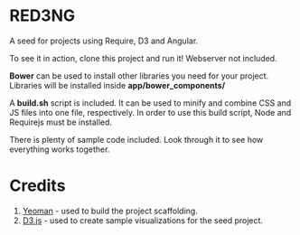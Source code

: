 RED3NG
======

A seed for projects using Require, D3 and Angular.

To see it in action, clone this project and run it! Webserver not included.

**Bower** can be used to install other libraries you need for your project. Libraries will be installed inside
**app/bower_components/**

A **build.sh** script is included. It can be used to minify and combine CSS and JS files into one file, respectively. In
order to use this build script, Node and Requirejs must be installed.

There is plenty of sample code included. Look through it to see how everything works together.

# Credits
1. [Yeoman](http://yeoman.io/) - used to build the project scaffolding.
2. [D3.js](http://d3js.org) - used to create sample visualizations for the seed project.